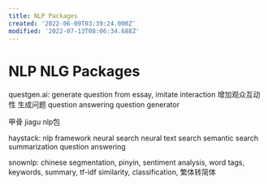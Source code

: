 ```yaml
---
title: NLP Packages
created: '2022-06-09T03:39:24.000Z'
modified: '2022-07-13T08:06:34.688Z'
---
```


# NLP NLG Packages

questgen.ai:
generate question from essay, imitate interaction
增加观众互动性 生成问题
question answering question generator

甲骨 jiagu nlp包 

haystack:
nlp framework
neural search neural text search
semantic search
summarization
question answering

snownlp:
chinese segmentation, pinyin, sentiment analysis, word tags, keywords, summary, tf-idf similarity, classification, 繁体转简体
